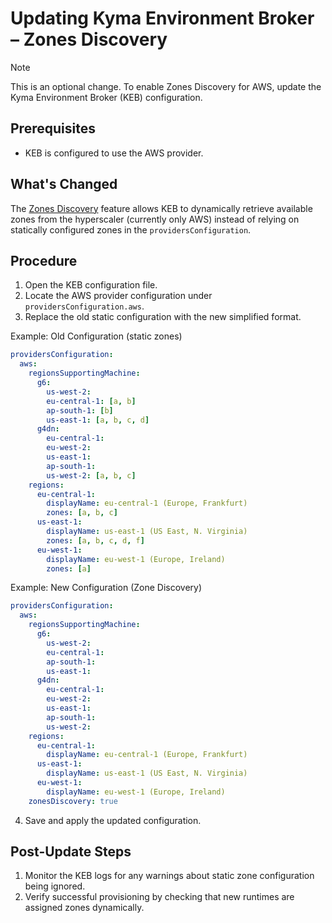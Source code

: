 # Updating Kyma Environment Broker – Zones Discovery

> [!NOTE]
> This is an optional change. To enable Zones Discovery for AWS, update the Kyma Environment Broker (KEB) configuration.

## Prerequisites

- KEB is configured to use the AWS provider.

## What's Changed

The [Zones Discovery](../../contributor/03-55-zones-discovery.md) feature allows KEB to dynamically retrieve available zones from the hyperscaler (currently only AWS) instead of relying on statically configured zones in the `providersConfiguration`.

## Procedure

1. Open the KEB configuration file.
2. Locate the AWS provider configuration under `providersConfiguration.aws`.
3. Replace the old static configuration with the new simplified format.

Example: Old Configuration (static zones)
```yaml
providersConfiguration:
  aws:
    regionsSupportingMachine:
      g6:
        us-west-2:
        eu-central-1: [a, b]
        ap-south-1: [b]
        us-east-1: [a, b, c, d]
      g4dn:
        eu-central-1:
        eu-west-2:
        us-east-1:
        ap-south-1:
        us-west-2: [a, b, c]
    regions:
      eu-central-1:
        displayName: eu-central-1 (Europe, Frankfurt)
        zones: [a, b, c]
      us-east-1:
        displayName: us-east-1 (US East, N. Virginia)
        zones: [a, b, c, d, f]
      eu-west-1:
        displayName: eu-west-1 (Europe, Ireland)
        zones: [a]
```

Example: New Configuration (Zone Discovery)
```yaml
providersConfiguration:
  aws:
    regionsSupportingMachine:
      g6:
        us-west-2:
        eu-central-1:
        ap-south-1:
        us-east-1:
      g4dn:
        eu-central-1:
        eu-west-2:
        us-east-1:
        ap-south-1:
        us-west-2:
    regions:
      eu-central-1:
        displayName: eu-central-1 (Europe, Frankfurt)
      us-east-1:
        displayName: us-east-1 (US East, N. Virginia)
      eu-west-1:
        displayName: eu-west-1 (Europe, Ireland)
    zonesDiscovery: true
```

4. Save and apply the updated configuration.

## Post-Update Steps

1. Monitor the KEB logs for any warnings about static zone configuration being ignored.
2. Verify successful provisioning by checking that new runtimes are assigned zones dynamically.
